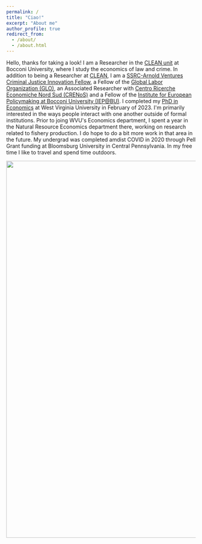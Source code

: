 ```yaml
---
permalink: /
title: "Ciao!" 
excerpt: "About me"
author_profile: true
redirect_from: 
  - /about/
  - /about.html
---
```


Hello, thanks for taking a look! I am a Researcher in the [CLEAN unit](https://clean.unibocconi.eu/) at Bocconi University, where I study the economics of law and crime. In addition to being a Researcher at [CLEAN](https://clean.unibocconi.eu/people/researchers/zachary-porreca), I am a [SSRC-Arnold Ventures Criminal Justice Innovation Fellow](https://www.ssrc.org/programs/arnold-ventures-criminal-justice-innovation-fellowships/fellows/), a Fellow of the [Global Labor Organization (GLO)](https://glabor.org/user/zachporreca/), an Associated Researcher with [Centro Ricerche Economiche Nord Sud (CRENoS)](https://crenos.unica.it/crenos/people/zachary-porreca) and a Fellow of the [Institute for European Policymaking at Bocconi University (IEP@BU)](https://iep.unibocconi.eu/people/zachary-porreca?_gl=1*eqlw98*_up*MQ..*_ga*OTI1OTgxNzkzLjE3MjA3MzA1NTk.*_ga_YD6KN3P4TH*MTcyMDczMDU1OC4xLjEuMTcyMDczMDU2Ni4wLjAuMA..). I completed my [PhD in Economics](https://doi.org/10.33915/etd.12004) at West Virginia University in February of 2023. I'm primarily interested in the ways people interact with one another outside of formal institutions. Prior to joing WVU's Economics department, I spent a year in the Natural Resource Economics department there, working on research related to fishery production. I do hope to do a bit more work in that area in the future. My undergrad was completed amdist COVID in 2020 through Pell Grant funding at Bloomsburg University in Central Pennsylvania. In my free time I like to travel and spend time outdoors. 

<img src="/images/personal/olympia.jpg" width="1000"/>


